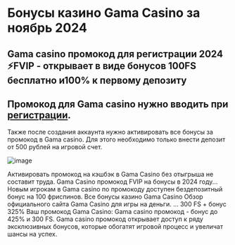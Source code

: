 # Бонусы казино Gama Casino за ноябрь 2024

## Gama casino промокод для регистрации 2024 ⚡FVIP - открывает в виде бонусов 100FS бесплатно и100% к первому депозиту

## Промокод для Gama casino нужно вводить при [регистрации](https://linksc.ru/gama_fvip). 

Также после создания аккаунта нужно активировать все бонусы за промокод в Gama casino. Для этого необходимо только внести депозит от 500 рублей на игровой счет.

![image](https://github.com/user-attachments/assets/f40cf2b9-8891-4ca9-b610-d7acda747001)


Активировать промокод на кэшбэк в Gama Casino без отыгрыша не составит труда.
Gama Casino промокод FVIP на бонусы в 2024 году... Новым игрокам в Gama casino по промокоду доступен бездепозитный бонус на 100 фриспинов.
Все бонусы казино Gama Casino Обзор официального сайта Gama Casino для игры на деньги. ... 300 FS + бонус 325% Ваш промокод Gama Casino: Gama casino промокод - бонус до 425% и 300 FS. Gama casino промокод открывает доступ к ряду эксклюзивных бонусов, которые обогатят игровой процесс и увеличат шансы на успех.
